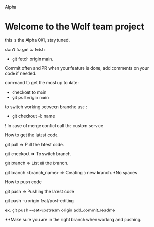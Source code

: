 Alpha

# Welcome to the Wolf team project

this is the Alpha 001, stay tuned.

don't forget to fetch

- git fetch origin main.

Commit often and PR when your feature is done, add comments on your code if needed.

command to get the most up to date:

- checkout to main
- git pull origin main

to switch working between branche use :

- git checkout -b name

! In case of merge confict call the custom service

How to get the latest code.

git pull => Pull the latest code.

git checkout => To switch branch.

git branch => List all the branch.

git branch <branch_name> => Creating a new branch. \*No spaces

How to push code.

git push => Pushing the latest code

git push -u origin feat/post-editing

ex. git push --set-upstream origin add_commit_readme

\*\*Make sure you are in the right branch when working and pushing.
